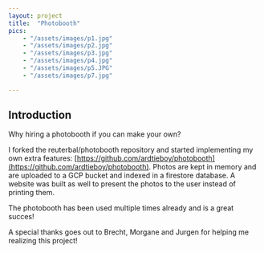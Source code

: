 ```yaml
---
layout: project
title:  "Photobooth"
pics: 
    - "/assets/images/p1.jpg"
    - "/assets/images/p2.jpg"
    - "/assets/images/p3.jpg"
    - "/assets/images/p4.jpg"
    - "/assets/images/p5.JPG"
    - "/assets/images/p7.jpg"

---
```


## Introduction

Why hiring a photobooth if you can make your own? 

I forked the reuterbal/photobooth repository and started implementing my own extra features: [https://github.com/ardtieboy/photobooth](https://github.com/ardtieboy/photobooth). Photos are kept in memory and are uploaded to a GCP bucket and indexed in a firestore database.
A website was built as well to present the photos to the user instead of printing them.

The photobooth has been used multiple times already and is a great succes!

A special thanks goes out to Brecht, Morgane and Jurgen for helping me realizing this project!